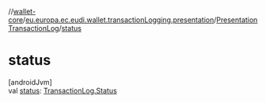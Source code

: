//[wallet-core](../../../index.md)/[eu.europa.ec.eudi.wallet.transactionLogging.presentation](../index.md)/[PresentationTransactionLog](index.md)/[status](status.md)

# status

[androidJvm]\
val [status](status.md): [TransactionLog.Status](../../eu.europa.ec.eudi.wallet.transactionLogging/-transaction-log/-status/index.md)
